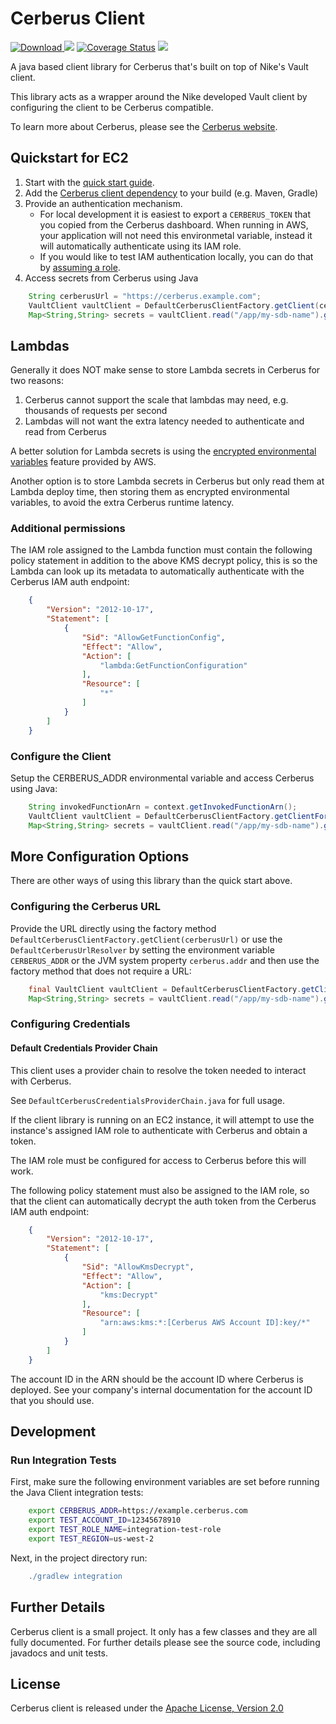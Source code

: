 # Cerberus Client

[ ![Download](https://api.bintray.com/packages/nike/maven/cerberus-client/images/download.svg) ](https://bintray.com/nike/maven/cerberus-client/_latestVersion)
[![][travis img]][travis]
[![Coverage Status](https://coveralls.io/repos/github/Nike-Inc/cerberus-java-client/badge.svg?branch=master)](https://coveralls.io/github/Nike-Inc/cerberus-java-client)
[![][license img]][license]

A java based client library for Cerberus that's built on top of Nike's Vault client.

This library acts as a wrapper around the Nike developed Vault client by configuring the client to be Cerberus compatible.

To learn more about Cerberus, please see the [Cerberus website](http://engineering.nike.com/cerberus/).

## Quickstart for EC2

1. Start with the [quick start guide](http://engineering.nike.com/cerberus/docs/user-guide/quick-start).
2. Add the [Cerberus client dependency](https://bintray.com/nike/maven/cerberus-client) to your build (e.g. Maven, Gradle)
3. Provide an authentication mechanism.
   - For local development it is easiest to export a `CERBERUS_TOKEN` that you copied from the Cerberus dashboard.
     When running in AWS, your application will not need this environmetal variable, instead it will automatically 
     authenticate using its IAM role.
   - If you would like to test IAM authentication locally, you can do that by [assuming a role](http://docs.aws.amazon.com/cli/latest/userguide/cli-roles.html).
4. Access secrets from Cerberus using Java
``` java
    String cerberusUrl = "https://cerberus.example.com";
    VaultClient vaultClient = DefaultCerberusClientFactory.getClient(cerberusUrl);
    Map<String,String> secrets = vaultClient.read("/app/my-sdb-name").getData();
```

## Lambdas

Generally it does NOT make sense to store Lambda secrets in Cerberus for two reasons:

1. Cerberus cannot support the scale that lambdas may need, e.g. thousands of requests per second
1. Lambdas will not want the extra latency needed to authenticate and read from Cerberus

A better solution for Lambda secrets is using the [encrypted environmental variables](http://docs.aws.amazon.com/lambda/latest/dg/env_variables.html)
feature provided by AWS.

Another option is to store Lambda secrets in Cerberus but only read them at Lambda deploy time, then storing them as encrypted
environmental variables, to avoid the extra Cerberus runtime latency.

### Additional permissions

The IAM role assigned to the Lambda function must contain the following policy statement in addition to the above KMS decrypt policy, this is so the Lambda can look up its metadata to automatically authenticate with the Cerberus IAM auth endpoint:

``` json
    {
        "Version": "2012-10-17",
        "Statement": [
            {
                "Sid": "AllowGetFunctionConfig",
                "Effect": "Allow",
                "Action": [
                    "lambda:GetFunctionConfiguration"
                ],
                "Resource": [
                    "*"
                ]
            }
        ]
    }
```

### Configure the Client

Setup the CERBERUS_ADDR environmental variable and access Cerberus using Java:

``` java
    String invokedFunctionArn = context.getInvokedFunctionArn();
    VaultClient vaultClient = DefaultCerberusClientFactory.getClientForLambda(invokedFunctionArn);
    Map<String,String> secrets = vaultClient.read("/app/my-sdb-name").getData();
```

## More Configuration Options

There are other ways of using this library than the quick start above.

### Configuring the Cerberus URL

Provide the URL directly using the factory method `DefaultCerberusClientFactory.getClient(cerberusUrl)` or use the
`DefaultCerberusUrlResolver` by setting the environment variable `CERBERUS_ADDR` or the JVM system property `cerberus.addr`
and then use the factory method that does not require a URL:

``` java
    final VaultClient vaultClient = DefaultCerberusClientFactory.getClient();
    Map<String,String> secrets = vaultClient.read("/app/my-sdb-name").getData();
```

### Configuring Credentials

#### Default Credentials Provider Chain

This client uses a provider chain to resolve the token needed to interact with Cerberus.

See `DefaultCerberusCredentialsProviderChain.java` for full usage.

If the client library is running on an EC2 instance, it will attempt to use the instance's assigned IAM role to authenticate 
with Cerberus and obtain a token.

The IAM role must be configured for access to Cerberus before this will work.

The following policy statement must also be assigned to the IAM role, so that the client can automatically decrypt the auth token from the Cerberus IAM auth endpoint:

``` json
    {
        "Version": "2012-10-17",
        "Statement": [
            {
                "Sid": "AllowKmsDecrypt",
                "Effect": "Allow",
                "Action": [
                    "kms:Decrypt"
                ],
                "Resource": [
                    "arn:aws:kms:*:[Cerberus AWS Account ID]:key/*"
                ]
            }
        ]
    }
```

The account ID in the ARN should be the account ID where Cerberus is deployed.  See your company's internal
documentation for the account ID that you should use.

## Development

### Run Integration Tests

First, make sure the following environment variables are set before running the Java Client integration tests:

``` bash
    export CERBERUS_ADDR=https://example.cerberus.com
    export TEST_ACCOUNT_ID=12345678910
    export TEST_ROLE_NAME=integration-test-role
    export TEST_REGION=us-west-2
```

Next, in the project directory run:
```gradle
    ./gradlew integration
```

## Further Details

Cerberus client is a small project. It only has a few classes and they are all fully documented. For further details please see the source code, including javadocs and unit tests.

<a name="license"></a>
## License

Cerberus client is released under the [Apache License, Version 2.0](http://www.apache.org/licenses/LICENSE-2.0)

[travis]:https://travis-ci.org/Nike-Inc/cerberus-java-client
[travis img]:https://api.travis-ci.org/Nike-Inc/cerberus-java-client.svg?branch=master

[license]:LICENSE.txt
[license img]:https://img.shields.io/badge/License-Apache%202-blue.svg

[toc]:#table_of_contents
